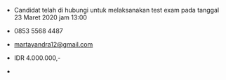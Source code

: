 - Candidat telah di hubungi untuk melaksanakan test exam pada tanggal 23 Maret 2020 jam 13:00

- 0853 5568 4487

- martayandra12@gmail.com

- IDR 4.000.000,-

- 
